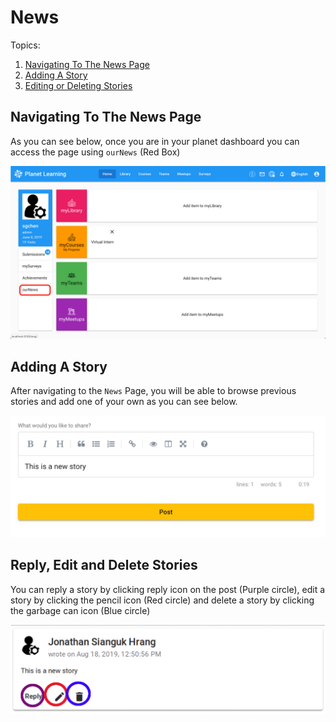# News
Topics:
1. [Navigating To The News Page](#navigating-to-the-news-page)
2. [Adding A Story](#adding-a-story)
3. [Editing or Deleting Stories](#editing-or-deleting-stories)

## Navigating To The News Page
As you can see below, once you are in your planet dashboard you can access the page using `ourNews` (Red Box)

![Access News](images/planet-news-dashboard.png)

## Adding A Story
After navigating to the `News` Page, you will be able to browse previous stories and add one of your own as you can see below.

![Adding A Story](images/planet-news-post.png)

## Reply, Edit and Delete Stories
You can reply a story by clicking reply icon on the post (Purple circle), edit a story by clicking the pencil icon (Red circle) and delete a story by clicking the garbage can icon (Blue circle)

![Reply, Edit and Delete Stories](images/planet-news-edit-delete.png)
